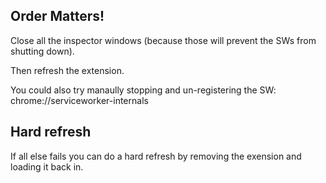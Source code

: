 
## Order Matters!
Close all the inspector windows (because those will prevent the SWs from
shutting down).

Then refresh the extension.

You could also try manaully stopping and un-registering the SW: chrome://serviceworker-internals

## Hard refresh
If all else fails you can do a hard refresh by removing the exension and loading
it back in. 

